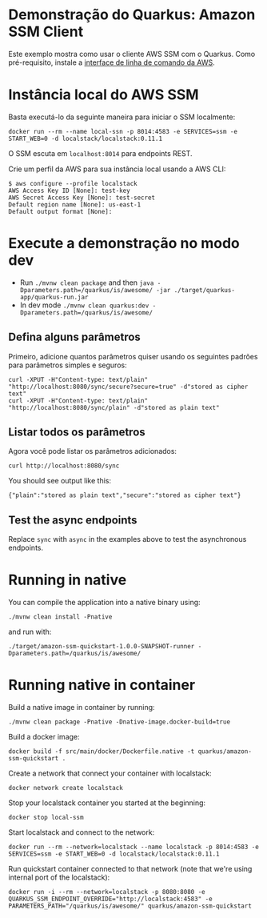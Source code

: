 # Demonstração do Quarkus: Amazon SSM Client

Este exemplo mostra como usar o cliente AWS SSM com o Quarkus. Como pré-requisito, instale a [interface de linha de comando da AWS](https://docs.aws.amazon.com/cli/latest/userguide/cli-chap-install.html).

# Instância local do AWS SSM

Basta executá-lo da seguinte maneira para iniciar o SSM localmente:

`docker run --rm --name local-ssn -p 8014:4583 -e SERVICES=ssm -e START_WEB=0 -d localstack/localstack:0.11.1`

O SSM escuta em `localhost:8014` para endpoints REST.

Crie um perfil da AWS para sua instância local usando a AWS CLI:

```
$ aws configure --profile localstack
AWS Access Key ID [None]: test-key
AWS Secret Access Key [None]: test-secret
Default region name [None]: us-east-1
Default output format [None]:
```

# Execute a demonstração no modo dev

- Run `./mvnw clean package` and then `java -Dparameters.path=/quarkus/is/awesome/ -jar ./target/quarkus-app/quarkus-run.jar`
- In dev mode `./mvnw clean quarkus:dev -Dparameters.path=/quarkus/is/awesome/`

## Defina alguns parâmetros
Primeiro, adicione quantos parâmetros quiser usando os seguintes padrões para parâmetros simples e seguros:

```
curl -XPUT -H"Content-type: text/plain" "http://localhost:8080/sync/secure?secure=true" -d"stored as cipher text"
curl -XPUT -H"Content-type: text/plain" "http://localhost:8080/sync/plain" -d"stored as plain text"
```

## Listar todos os parâmetros
Agora você pode listar os parâmetros adicionados:

```
curl http://localhost:8080/sync
```

You should see output like this:

```
{"plain":"stored as plain text","secure":"stored as cipher text"}
```

## Test the async endpoints
Replace `sync` with `async` in the examples above to test the asynchronous endpoints.

# Running in native

You can compile the application into a native binary using:

`./mvnw clean install -Pnative`

and run with:

`./target/amazon-ssm-quickstart-1.0.0-SNAPSHOT-runner -Dparameters.path=/quarkus/is/awesome/` 


# Running native in container

Build a native image in container by running:

`./mvnw clean package -Pnative -Dnative-image.docker-build=true`

Build a docker image:

`docker build -f src/main/docker/Dockerfile.native -t quarkus/amazon-ssm-quickstart .`

Create a network that connect your container with localstack:

`docker network create localstack`

Stop your localstack container you started at the beginning:

`docker stop local-ssm`

Start localstack and connect to the network:

`docker run --rm --network=localstack --name localstack -p 8014:4583 -e SERVICES=ssm -e START_WEB=0 -d localstack/localstack:0.11.1`

Run quickstart container connected to that network (note that we're using internal port of the localstack):

`docker run -i --rm --network=localstack -p 8080:8080 -e QUARKUS_SSM_ENDPOINT_OVERRIDE="http://localstack:4583" -e PARAMETERS_PATH="/quarkus/is/awesome/" quarkus/amazon-ssm-quickstart`
